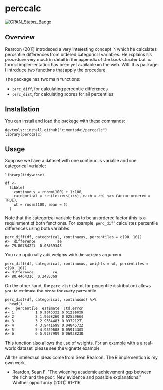 perccalc
========

[![CRAN\_Status\_Badge](http://www.r-pkg.org/badges/version/perccalc)](http://cran.r-project.org/package=perccalc)

Overview
--------

Reardon (2011) introduced a very interesting concept in which he
calculates percentile differences from ordered categorical variables. He
explains his procedure very much in detail in the appendix of the book
chapter but no formal implementation has been yet available on the web.
With this package I introduce two functions that apply the procedure.

The package has two main functions:

-   `perc_diff`, for calculating percentile differences
-   `perc_dist`, for calculating scores for all percentiles

Installation
------------

You can install and load the package with these commands:

    devtools::install_github("cimentadaj/perccalc")
    library(perccalc)

Usage
-----

Suppose we have a dataset with one continuous variable and one
categorical variable:

    library(tidyverse)

    df <-
      tibble(
        continuous = rnorm(100) + 1:100,
        categorical = rep(letters[1:5], each = 20) %>% factor(ordered = TRUE),
        wt = rnorm(100, mean = 5)
      )

Note that the categorical variable has to be an ordered factor (this is
a requirement of both functions). For example, `perc_diff` calculates
percentile differences using both variables.

    perc_diff(df, categorical, continuous, percentiles = c(90, 10))
    #>  difference          se 
    #> 79.80784221  0.08769345

You can optionally add weights with the `weights` argument.

    perc_diff(df, categorical, continuous, weights = wt, percentiles = c(90, 10))
    #> difference         se 
    #> 80.4464316  0.2480369

On the other hand, the `perc_dist` (short for percentile distribution)
allows you to estimate the score for every percentile.

    perc_dist(df, categorical, continuous) %>%
      head()
    #>   percentile  estimate  std.error
    #> 1          1 0.9843332 0.01299658
    #> 2          2 1.9698260 0.02539664
    #> 3          3 2.9564483 0.03721271
    #> 4          4 3.9441699 0.04845732
    #> 5          5 4.9329608 0.05914303
    #> 6          6 5.9227909 0.06928238

This function also allows the use of weights. For an example with a a
real-world dataset, please see the vignette example.

All the intelectual ideas come from Sean Reardon. The R implemention is
my own work.

-   Reardon, Sean F. "The widening academic achievement gap between the
    rich and the poor: New evidence and possible explanations." Whither
    opportunity (2011): 91-116.
